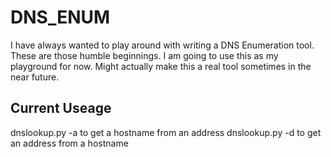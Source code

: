 # DNS_ENUM
I have always wanted to play around with writing a DNS Enumeration tool. These are those humble beginnings. I am going to use this as my playground for now. Might actually make this a real tool sometimes in the near future. 

## Current Useage

dnslookup.py -a to get a hostname from an address
dnslookup.py -d to get an address from a hostname
